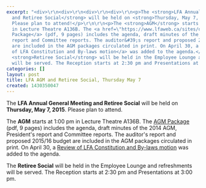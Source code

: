 ```yaml
---
excerpt: "<div>\r\n<div>\r\n<div>\r\n<div>\r\n<p>The <strong>LFA Annual General Meeting
  and Retiree Social</strong> will be held on <strong>Thursday, May 7, 2015</strong>.
  Please plan to attend!</p>\r\n\r\n<p>The <strong>AGM</strong> starts at 1:00 pm
  in Lecture Theatre A136B. The <a href=\"https://www.lfaweb.ca/sites/default/files/documents/generalmeetings/2014-2015/2015-05-07-agm-package.pdf\">AGM
  Package</a> (pdf, 9 pages) includes the agenda, draft minutes of the 2014 AGM, President&#39;s
  report and Committee reports. The auditor&#39;s report and proposed 2015/16 budget
  are included in the AGM packages circulated in print. On April 30, a <a href=\"https://www.lfaweb.ca/sites/default/files/documents/generalmeetings/2014-2015/agm-motion-may-2015.pdf\">Review
  of LFA Constitution and By-laws motion</a> was added to the agenda.</p>\r\n\r\n<p>The
  <strong>Retiree Social</strong> will be held in the Employee Lounge and refreshments
  will be served. The Reception starts at 2:30 pm and Presentations at 3:00 pm.</p>\r\n</div>\r\n</div>\r\n</div>\r\n</div>\r\n"
categories: []
layout: post
title: LFA AGM and Retiree Social, Thursday May 7
created: 1430350047
---
```

<p>The <strong>LFA Annual General Meeting and Retiree Social</strong> will be held on <strong>Thursday, May 7, 2015</strong>. Please plan to attend.</p>

<p>The <strong>AGM</strong> starts at 1:00 pm in Lecture Theatre A136B. The <a href="https://www.lfaweb.ca/sites/default/files/documents/generalmeetings/2014-2015/2015-05-07-agm-package.pdf">AGM Package</a> (pdf, 9 pages) includes the agenda, draft minutes of the 2014 AGM, President&#39;s report and Committee reports. The auditor&#39;s report and proposed 2015/16 budget are included in the AGM packages circulated in print. On April 30, a <a href="https://www.lfaweb.ca/sites/default/files/documents/generalmeetings/2014-2015/agm-motion-may-2015.pdf">Review of LFA Constitution and By-laws motion</a> was added to the agenda.</p>

<p>The <strong>Retiree Social</strong> will be held in the Employee Lounge and refreshments will be served. The Reception starts at 2:30 pm and Presentations at 3:00 pm.</p>
